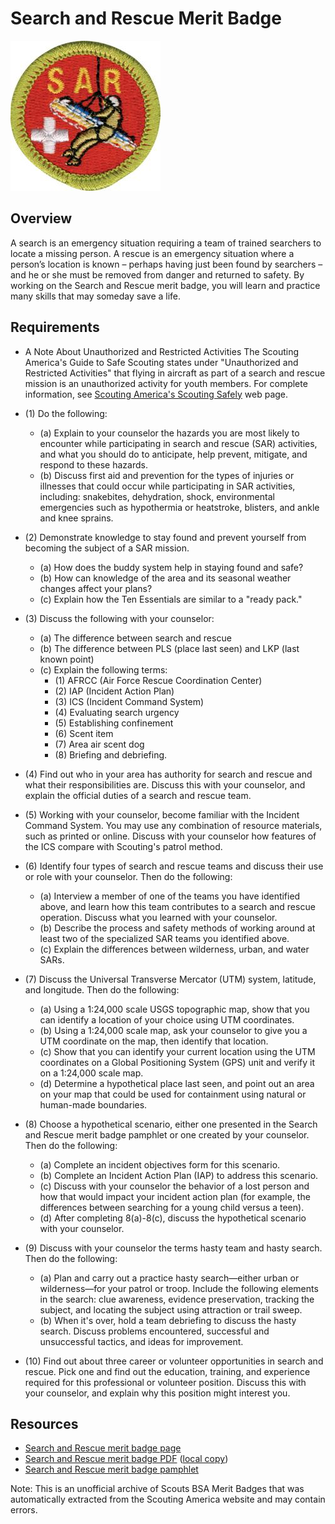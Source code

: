 

# Search and Rescue Merit Badge

![Search and Rescue Merit Badge](images/search-and-rescue-merit-badge.jpg)

## Overview



A search is an emergency situation requiring a team of trained searchers to locate a missing person. A rescue is an emergency situation where a person’s location is known – perhaps having just been found by searchers – and he or she must be removed from danger and returned to safety. By working on the Search and Rescue merit badge, you will learn and practice many skills that may someday save a life.

## Requirements

* A Note About Unauthorized and Restricted Activities    The Scouting America's Guide to Safe Scouting states under "Unauthorized and Restricted Activities" that flying in aircraft as part of a search and rescue mission is an unauthorized activity for youth members. For complete information, see [Scouting America's Scouting Safely](https://www.scouting.org/health-and-safety/) web page.
* (1) Do the following:
    * (a) Explain to your counselor the hazards you are most likely to encounter while participating in search and rescue (SAR) activities, and what you should do to anticipate, help prevent, mitigate, and respond to these hazards.
    * (b) Discuss first aid and prevention for the types of injuries or illnesses that could occur while participating in SAR activities, including: snakebites, dehydration, shock, environmental emergencies such as hypothermia or heatstroke, blisters, and ankle and knee sprains.


* (2) Demonstrate knowledge to stay found and prevent yourself from becoming the subject of a SAR mission.
    * (a) How does the buddy system help in staying found and safe?
    * (b) How can knowledge of the area and its seasonal weather changes affect your plans?
    * (c) Explain how the Ten Essentials are similar to a "ready pack."


* (3) Discuss the following with your counselor:
    * (a) The difference between search and rescue
    * (b) The difference between PLS (place last seen) and LKP (last known point)
    * (c) Explain the following terms:
        * (1) AFRCC (Air Force Rescue Coordination Center)
        * (2) IAP (Incident Action Plan)
        * (3) ICS (Incident Command System)
        * (4) Evaluating search urgency
        * (5) Establishing confinement
        * (6) Scent item
        * (7) Area air scent dog
        * (8) Briefing and debriefing.




* (4) Find out who in your area has authority for search and rescue and what their responsibilities are. Discuss this with your counselor, and explain the official duties of a search and rescue team.
* (5) Working with your counselor, become familiar with the Incident Command System.  You may use any combination of resource materials, such as printed or online.  Discuss with your counselor how features of the ICS compare with Scouting's patrol method.
* (6) Identify four types of search and rescue teams and discuss their use or role with your counselor. Then do the following:
    * (a) Interview a member of one of the teams you have identified above, and learn how this team contributes to a search and rescue operation. Discuss what you learned with your counselor.
    * (b) Describe the process and safety methods of working around at least two of the specialized SAR teams you identified above.
    * (c) Explain the differences between wilderness, urban, and water SARs.


* (7) Discuss the Universal Transverse Mercator (UTM) system, latitude, and longitude. Then do the following:
    * (a) Using a 1:24,000 scale USGS topographic map, show that you can identify a location of your choice using UTM coordinates.
    * (b) Using a 1:24,000 scale map, ask your counselor to give you a UTM coordinate on the map, then identify that location.
    * (c) Show that you can identify your current location using the UTM coordinates on a Global Positioning System (GPS) unit and verify it on a 1:24,000 scale map.
    * (d) Determine a hypothetical place last seen, and point out an area on your map that could be used for containment using natural or human-made boundaries.


* (8) Choose a hypothetical scenario, either one presented in the Search and Rescue merit badge pamphlet or one created by your counselor.  Then do the following:
    * (a) Complete an incident objectives form for this scenario.
    * (b) Complete an Incident Action Plan (IAP) to address this scenario.
    * (c) Discuss with your counselor the behavior of a lost person and how that would impact your incident action plan (for example, the differences between searching for a young child versus a teen).
    * (d) After completing 8(a)-8(c), discuss the hypothetical scenario with your counselor.


* (9) Discuss with your counselor the terms hasty team and hasty search. Then do the following:
    * (a) Plan and carry out a practice hasty search—either urban or wilderness—for your patrol or troop. Include the following elements in the search: clue awareness, evidence preservation, tracking the subject, and locating the subject using attraction or trail sweep.
    * (b) When it's over, hold a team debriefing to discuss the hasty search. Discuss problems encountered, successful and unsuccessful tactics, and ideas for improvement.


* (10) Find out about three career or volunteer opportunities in search and rescue. Pick one and find out the education, training, and experience required for this professional or volunteer position. Discuss this with your counselor, and explain why this position might interest you.


## Resources

- [Search and Rescue merit badge page](https://www.scouting.org/merit-badges/search-and-rescue/)
- [Search and Rescue merit badge PDF](https://filestore.scouting.org/filestore/Merit_Badge_ReqandRes/Pamphlets/Search%20and%20Rescue.pdf) ([local copy](files/search-and-rescue-merit-badge.pdf))
- [Search and Rescue merit badge pamphlet](https://www.scoutshop.org/search-rescue-merit-badge-pamphlet-660209.html)

Note: This is an unofficial archive of Scouts BSA Merit Badges that was automatically extracted from the Scouting America website and may contain errors.